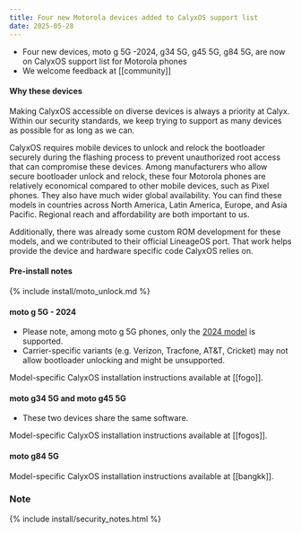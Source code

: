 ```yaml
---
title: Four new Motorola devices added to CalyxOS support list
date: 2025-05-28
---
```


* Four new devices, moto g 5G -2024, g34 5G, g45 5G, g84 5G, are now on CalyxOS support list for Motorola phones
* We welcome feedback at [[community]]

#### Why these devices

Making CalyxOS accessible on diverse devices is always a priority at Calyx. Within our security standards, we keep trying to support as many devices as possible for as long as we can.

CalyxOS requires mobile devices to unlock and relock the bootloader securely during the flashing process to prevent unauthorized root access that can compromise these devices. Among manufacturers who allow secure bootloader unlock and relock, these four Motorola phones are relatively economical compared to other mobile devices, such as Pixel phones. They also have much wider global availability. You can find these models in countries across North America, Latin America, Europe, and Asia Pacific. Regional reach and affordability are both important to us.

Additionally, there was already some custom ROM development for these models, and we contributed to their official LineageOS port. That work helps provide the device and hardware specific code CalyxOS relies on.

#### Pre-install notes

{% include install/moto_unlock.md %}

#### moto g 5G - 2024

* Please note, among moto g 5G phones, only the [2024 model](https://www.motorola.com/us/en/p/phones/moto-g/g-5g-gen-3/pmipmgl36mr) is supported.
* Carrier-specific variants (e.g. Verizon, Tracfone, AT&T, Cricket) may not allow bootloader unlocking and might be unsupported.

Model-specific CalyxOS installation instructions available at [[fogo]].

#### moto g34 5G and moto g45 5G

* These two devices share the same software.

Model-specific CalyxOS installation instructions available at [[fogos]].

#### moto g84 5G

Model-specific CalyxOS installation instructions available at [[bangkk]].

### Note

{% include install/security_notes.html %}
